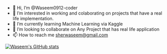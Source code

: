 - 👋 Hi, I’m @Waseem0912-coder
- 👀 I’m interested in working and colaborating on projects that have a real life implementation.
- 🌱 I’m currently learning Machine Learning via Kaggle
- 💞️ I’m looking to collaborate on Any Project that has real life application
- 📫 How to reach me sherwaseem@gmail.com

<!---
Waseem0912-coder/Waseem0912-coder is a ✨ special ✨ repository because its `README.md` (this file) appears on your GitHub profile.
You can click the Preview link to take a look at your changes.
--->
[![Waseem's GitHub stats](https://github-readme-stats.vercel.app/api?username=Waseem0912-coder&count_private=true&show_icons=true&theme=radical)](https://github.com/Waseem0912-coder/github-readme-stats)
